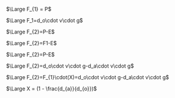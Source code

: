 $\Large F_{1} = P$

$\Large F_1=d_o\cdot v\cdot g$

$\Large F_{2}=P-E$

$\Large F_{2}=F1-E$

$\Large F_{2}=P-E$

$\Large F_{2}=d_o\cdot v\cdot g-d_a\cdot v\cdot g$

$\Large F_{2}=F_{1}\cdot(X)=d_o\cdot v\cdot g-d_a\cdot v\cdot g$

$\Large X = (1 - \frac{d_{a}}{d_{o}})$

